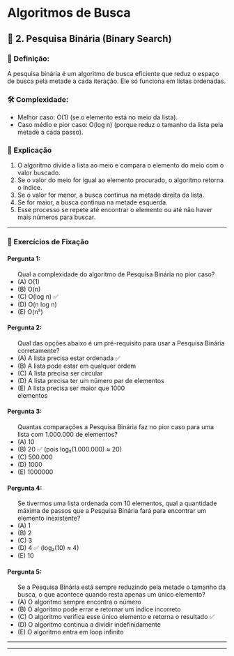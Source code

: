 # Algoritmos de Busca

## 📌 2. Pesquisa Binária (Binary Search)

### 📖 Definição:

A pesquisa binária é um algoritmo de busca eficiente que reduz o espaço de busca pela metade a cada iteração. Ele só funciona em listas ordenadas.

### 🛠️ Complexidade:

- Melhor caso: O(1) (se o elemento está no meio da lista).
- Caso médio e pior caso: O(log n) (porque reduz o tamanho da lista pela metade a cada passo).

### 📌 Explicação

1. O algoritmo divide a lista ao meio e compara o elemento do meio com o valor buscado.
2. Se o valor do meio for igual ao elemento procurado, o algoritmo retorna o índice.
3. Se o valor for menor, a busca continua na metade direita da lista.
4. Se for maior, a busca continua na metade esquerda.
5. Esse processo se repete até encontrar o elemento ou até não haver mais números para buscar.

---

### 🎯 Exercícios de Fixação
#### Pergunta 1:
<ul>Qual a complexidade do algoritmo de Pesquisa Binária no pior caso?
    <li>(A) O(1)</li>
    <li>(B) O(n)</li>
    <li>(C) O(log n) ✅</li>
    <li>(D) O(n log n)</li>
    <li>(E) O(n²)</li>
</ul>

#### Pergunta 2:
<ul>Qual das opções abaixo é um pré-requisito para usar a Pesquisa Binária corretamente?
    <li>(A) A lista precisa estar ordenada ✅</li>
    <li>(B) A lista pode estar em qualquer ordem</li>
    <li>(C) A lista precisa ser circular</li>
    <li>(D) A lista precisa ter um número par de elementos</li>
    <li>(E) A lista precisa ser maior que 1000 </li>elementos</li>
</ul>

#### Pergunta 3:
<ul>Quantas comparações a Pesquisa Binária faz no pior caso para uma lista com 1.000.000 de elementos?
    <li>(A) 10</li>
    <li>(B) 20 ✅ (pois log₂(1.000.000) ≈ 20)</li>
    <li>(C) 500.000</li>
    <li>(D) 1000</li>
    <li>(E) 1000000</li>
</ul>

#### Pergunta 4:
<ul>Se tivermos uma lista ordenada com 10 elementos, qual a quantidade máxima de passos que a Pesquisa Binária fará para encontrar um elemento inexistente?
    <li>(A) 1</li>
    <li>(B) 2</li>
    <li>(C) 3</li>
    <li>(D) 4 ✅ (log₂(10) ≈ 4)</li>
    <li>(E) 10</li>
</ul>

#### Pergunta 5:
<ul>
Se a Pesquisa Binária está sempre reduzindo pela metade o tamanho da busca, o que acontece quando resta apenas um único elemento?
    <li>(A) O algoritmo sempre encontra o número</li>
    <li>(B) O algoritmo pode errar e retornar um índice incorreto</li>
    <li>(C) O algoritmo verifica esse único elemento e retorna o resultado ✅</li>
    <li>(D) O algoritmo continua a dividir indefinidamente</li>
    <li>(E) O algoritmo entra em loop infinito</li>
</ul>

---
---
